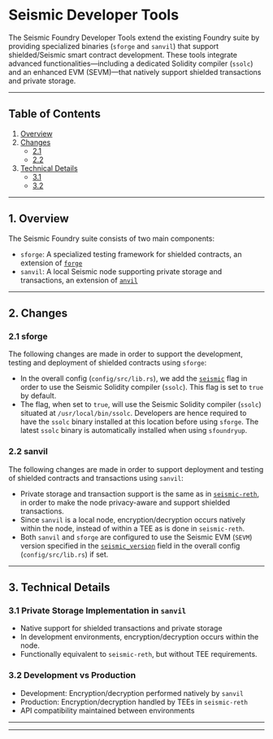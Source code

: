 # Seismic Developer Tools

The Seismic Foundry Developer Tools extend the existing Foundry suite by providing specialized binaries (`sforge` and `sanvil`) that support shielded/Seismic smart contract development. These tools integrate advanced functionalities—including a dedicated Solidity compiler (`ssolc`) and an enhanced EVM (SEVM)—that natively support shielded transactions and private storage.

---

## Table of Contents
1. [Overview](#1-overview)
2. [Changes](#2-changes)
   - [2.1](#21-sforge-changes)
   - [2.2](#22-sanvil-changes)
3. [Technical Details](#3-technical-details)
   - [3.1](#31-private-storage-implementation-in-sanvil)
   - [3.2](#32-development-vs-production)

---

## 1. Overview

The Seismic Foundry suite consists of two main components: 
- `sforge`: A specialized testing framework for shielded contracts, an extension of [`forge`](https://book.getfoundry.sh/forge/)
- `sanvil`: A local Seismic node supporting private storage and transactions, an extension of [`anvil`](https://book.getfoundry.sh/anvil/)

---

## 2. Changes

### 2.1 sforge
The following changes are made in order to support the development, testing and deployment of shielded contracts using `sforge`:
- In the overall config (`config/src/lib.rs`), we add the [`seismic`](https://github.com/SeismicSystems/seismic-foundry/blob/b05fd187442241ab47ec992c44a105c2ee97f5a8/crates/config/src/lib.rs#L507) flag in order to use the Seismic Solidity compiler (`ssolc`). This flag is set to `true` by default.
- The flag, when set to `true`, will use the Seismic Solidity compiler (`ssolc`) situated at `/usr/local/bin/ssolc`. 
Developers are hence required to have the `ssolc` binary installed at this location before using `sforge`. The latest `ssolc` binary is automatically installed when using `sfoundryup`.

### 2.2 sanvil
The following changes are made in order to support deployment and testing of shielded contracts and transactions using `sanvil`:
- Private storage and transaction support is the same as in [`seismic-reth`](https://github.com/SeismicSystems/documentation/blob/main/reth/documentation.md), in order to make the node privacy-aware and support shielded transactions.
- Since `sanvil` is a local node, encryption/decryption occurs natively within the node, instead of within a TEE as is done in `seismic-reth`. 
- Both `sanvil` and `sforge` are configured to use the Seismic EVM (`SEVM`) version specified in the [`seismic_version`](https://github.com/SeismicSystems/seismic-foundry/blob/b05fd187442241ab47ec992c44a105c2ee97f5a8/crates/config/src/lib.rs#L217) field in the overall config (`config/src/lib.rs`) if set.
---


## 3. Technical Details

### 3.1 Private Storage Implementation in `sanvil`
- Native support for shielded transactions and private storage
- In development environments, encryption/decryption occurs within the node.
- Functionally equivalent to `seismic-reth`, but without TEE requirements.

### 3.2 Development vs Production
- Development: Encryption/decryption performed natively by `sanvil`
- Production: Encryption/decryption handled by TEEs in `seismic-reth`
- API compatibility maintained between environments

---

---

